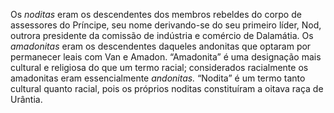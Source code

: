 ﻿Os *noditas* eram os descendentes dos membros rebeldes do corpo de assessores do Príncipe, seu nome derivando-se do seu primeiro líder, Nod, outrora presidente da comissão de indústria e comércio de Dalamátia. Os *amadonitas* eram os descendentes daqueles andonitas que optaram por permanecer leais  com Van e Amadon. “Amadonita” é uma designação mais cultural e religiosa do que um termo racial; considerados racialmente os amadonitas eram essencialmente *andonitas.* “Nodita” é um termo tanto cultural quanto racial, pois os próprios noditas constituíram a oitava raça de Urântia.